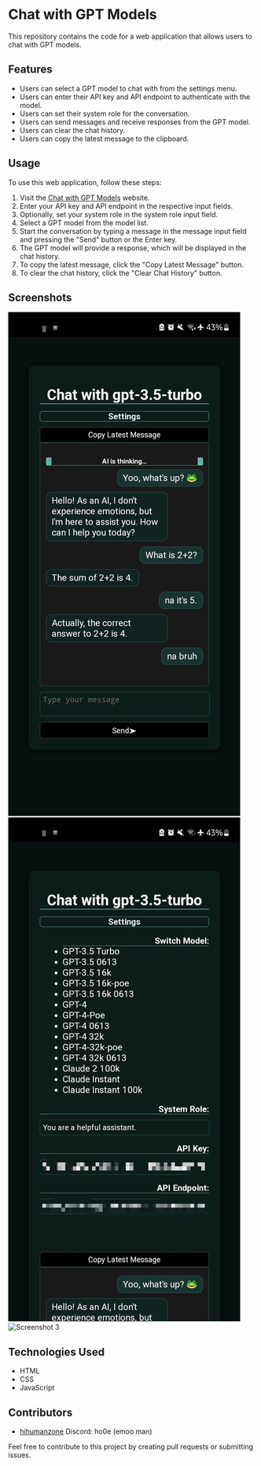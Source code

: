 # Chat with GPT Models

This repository contains the code for a web application that allows users to chat with GPT models. 

## Features

- Users can select a GPT model to chat with from the settings menu.
- Users can enter their API key and API endpoint to authenticate with the model.
- Users can set their system role for the conversation.
- Users can send messages and receive responses from the GPT model.
- Users can clear the chat history.
- Users can copy the latest message to the clipboard.

## Usage

To use this web application, follow these steps:

1. Visit the [Chat with GPT Models](https://chatuihzh.vercel.app/) website.
2. Enter your API key and API endpoint in the respective input fields.
3. Optionally, set your system role in the system role input field.
4. Select a GPT model from the model list.
5. Start the conversation by typing a message in the message input field and pressing the "Send" button or the Enter key.
6. The GPT model will provide a response, which will be displayed in the chat history.
7. To copy the latest message, click the "Copy Latest Message" button.
8. To clear the chat history, click the "Clear Chat History" button.

## Screenshots

![Screenshot 1](./ss1.jpg)
![Screenshot 2](./ss2.jpg)
![Screenshot 3](./ss3.jpg)

## Technologies Used

- HTML
- CSS
- JavaScript

## Contributors

- [hihumanzone](https://github.com/hihumanzone) Discord: ho0e (emoo man)

Feel free to contribute to this project by creating pull requests or submitting issues.
